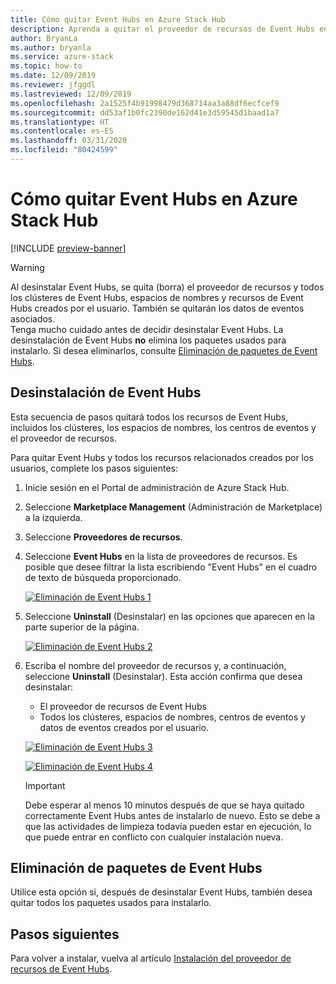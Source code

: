 ```yaml
---
title: Cómo quitar Event Hubs en Azure Stack Hub
description: Aprenda a quitar el proveedor de recursos de Event Hubs en Azure Stack Hub.
author: BryanLa
ms.author: bryanla
ms.service: azure-stack
ms.topic: how-to
ms.date: 12/09/2019
ms.reviewer: jfggdl
ms.lastreviewed: 12/09/2019
ms.openlocfilehash: 2a1525f4b91998479d368714aa3a88df6ecfcef9
ms.sourcegitcommit: dd53af1b0fc2390de162d41e3d59545d1baad1a7
ms.translationtype: HT
ms.contentlocale: es-ES
ms.lasthandoff: 03/31/2020
ms.locfileid: "80424599"
---
```

# <a name="how-to-remove-event-hubs-on-azure-stack-hub"></a>Cómo quitar Event Hubs en Azure Stack Hub

[!INCLUDE [preview-banner](../includes/event-hubs-preview.md)]

> [!WARNING]
> Al desinstalar Event Hubs, se quita (borra) el proveedor de recursos y todos los clústeres de Event Hubs, espacios de nombres y recursos de Event Hubs creados por el usuario. También se quitarán los datos de eventos asociados.  
> Tenga mucho cuidado antes de decidir desinstalar Event Hubs. La desinstalación de Event Hubs **no** elimina los paquetes usados para instalarlo. Si desea eliminarlos, consulte [Eliminación de paquetes de Event Hubs](#delete-event-hubs-packages).

## <a name="uninstall-event-hubs"></a>Desinstalación de Event Hubs

Esta secuencia de pasos quitará todos los recursos de Event Hubs, incluidos los clústeres, los espacios de nombres, los centros de eventos y el proveedor de recursos.

Para quitar Event Hubs y todos los recursos relacionados creados por los usuarios, complete los pasos siguientes:

1. Inicie sesión en el Portal de administración de Azure Stack Hub.
2. Seleccione **Marketplace Management** (Administración de Marketplace) a la izquierda.
3. Seleccione **Proveedores de recursos**.
4. Seleccione **Event Hubs** en la lista de proveedores de recursos. Es posible que desee filtrar la lista escribiendo "Event Hubs" en el cuadro de texto de búsqueda proporcionado.

   [![Eliminación de Event Hubs 1](media/event-hubs-rp-remove/1-uninstall.png)](media/event-hubs-rp-remove/1-uninstall.png#lightbox)

5. Seleccione **Uninstall** (Desinstalar) en las opciones que aparecen en la parte superior de la página.

   [![Eliminación de Event Hubs 2](media/event-hubs-rp-remove/2-uninstall.png)](media/event-hubs-rp-remove/2-uninstall.png#lightbox)

6. Escriba el nombre del proveedor de recursos y, a continuación, seleccione **Uninstall** (Desinstalar). Esta acción confirma que desea desinstalar:
   - El proveedor de recursos de Event Hubs
   - Todos los clústeres, espacios de nombres, centros de eventos y datos de eventos creados por el usuario.

   [![Eliminación de Event Hubs 3](media/event-hubs-rp-remove/3-uninstall.png)](media/event-hubs-rp-remove/3-uninstall.png#lightbox)

   [![Eliminación de Event Hubs 4](media/event-hubs-rp-remove/4-uninstall.png)](media/event-hubs-rp-remove/4-uninstall.png#lightbox)

   > [!IMPORTANT]
   > Debe esperar al menos 10 minutos después de que se haya quitado correctamente Event Hubs antes de instalarlo de nuevo. Esto se debe a que las actividades de limpieza todavía pueden estar en ejecución, lo que puede entrar en conflicto con cualquier instalación nueva.

## <a name="delete-event-hubs-packages"></a>Eliminación de paquetes de Event Hubs

Utilice esta opción si, después de desinstalar Event Hubs, también desea quitar todos los paquetes usados para instalarlo. 

## <a name="next-steps"></a>Pasos siguientes

Para volver a instalar, vuelva al artículo [Instalación del proveedor de recursos de Event Hubs](event-hubs-rp-install.md).